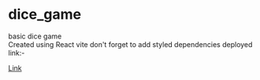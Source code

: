 # dice_game
basic dice game
<br>
Created using React vite don't forget to add styled dependencies
deployed link:-

<a href="https://t.ly/y1ACI"> Link </a>

